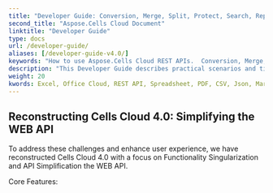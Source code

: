 ```yaml
---
title: "Developer Guide: Conversion, Merge, Split, Protect, Search, Replace, Transform"
second_title: "Aspose.Cells Cloud Document"
linktitle: "Developer Guide"
type: docs
url: /developer-guide/
aliases: [/developer-guide-v4.0/]
keywords: "How to use Aspose.Cells Cloud REST APIs.  Conversion, Merge, Split, Protect, Search, Replace, Transform. Office Excel 2016,  Office Excel 2019,office Excel 365."
description: "This Developer Guide describes practical scenarios and tips to help you use specific Aspose.Cells for .NET features, achieve a certain Excel document appearance, or make a use case possible."
weight: 20
kwords: Excel, Office Cloud, REST API, Spreadsheet, PDF, CSV, Json, Markdown, Developer Guide
---
```


## Reconstructing Cells Cloud 4.0: Simplifying the WEB API

To address these challenges and enhance user experience, we have reconstructed Cells Cloud 4.0 with a focus on Functionality Singularization and API Simplification the WEB API.

Core Features:
